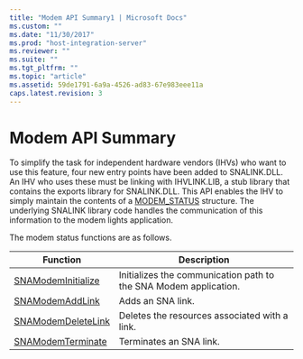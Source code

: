 ```yaml
---
title: "Modem API Summary1 | Microsoft Docs"
ms.custom: ""
ms.date: "11/30/2017"
ms.prod: "host-integration-server"
ms.reviewer: ""
ms.suite: ""
ms.tgt_pltfrm: ""
ms.topic: "article"
ms.assetid: 59de1791-6a9a-4526-ad83-67e983eee11a
caps.latest.revision: 3
---
```

# Modem API Summary
To simplify the task for independent hardware vendors (IHVs) who want to use this feature, four new entry points have been added to SNALINK.DLL. An IHV who uses these must be linking with IHVLINK.LIB, a stub library that contains the exports library for SNALINK.DLL. This API enables the IHV to simply maintain the contents of a [MODEM_STATUS](../core/modem-status2.md) structure. The underlying SNALINK library code handles the communication of this information to the modem lights application.  
  
 The modem status functions are as follows.  
  
|Function|Description|  
|--------------|-----------------|  
|[SNAModemInitialize](../core/snamodeminitialize1.md)|Initializes the communication path to the SNA Modem application.|  
|[SNAModemAddLink](../core/snamodemaddlink2.md)|Adds an SNA link.|  
|[SNAModemDeleteLink](../core/snamodemdeletelink1.md)|Deletes the resources associated with a link.|  
|[SNAModemTerminate](../core/snamodemterminate2.md)|Terminates an SNA link.|